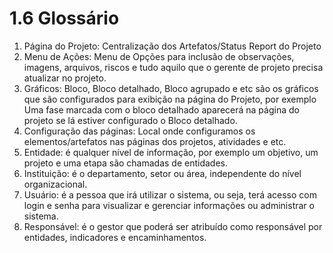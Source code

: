 # 1.6 Glossário

1. Página do Projeto: Centralização dos Artefatos/Status Report do Projeto
2. Menu de Ações: Menu de Opções para inclusão de observações, imagens, arquivos, riscos e tudo aquilo que o gerente de projeto precisa atualizar no projeto.
3. Gráficos: Bloco, Bloco detalhado, Bloco agrupado e etc são os gráficos que são configurados para exibição na página do Projeto, por exemplo Uma fase marcada com o bloco detalhado aparecerá na página do projeto se lá estiver configurado o Bloco detalhado.
4. Configuração das páginas: Local onde configuramos os elementos/artefatos nas páginas dos projetos, atividades e etc.
5. Entidade: é qualquer nível de informação, por exemplo um objetivo, um projeto e uma etapa são chamadas de entidades.
6. Instituição: é o departamento, setor ou área, independente do nível organizacional.
7. Usuário: é a pessoa que irá utilizar o sistema, ou seja, terá acesso com login e senha para visualizar e gerenciar informações ou administrar o sistema.
8. Responsável: é o gestor que poderá ser atribuído como responsável por entidades, indicadores e encaminhamentos.

